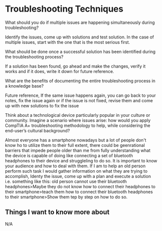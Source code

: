 # Troubleshooting Techniques

What should you do if multiple issues are happening simultaneously during troubleshooting?

Identify the issues, come up with solutions and test solution. In the case of multiple issues, start with the one that is the most serious first.

What should be done once a successful solution has been identified during the troubleshooting process?

If a solution has been found, go ahead and make the changes, verify it works and if it does, write it down for future reference.

What are the benefits of documenting the entire troubleshooting process in a knowledge base?

Future reference, If the same issue happens again, you can go back to your notes, fix the issue again or if the issue is not fixed, revise them and come up with new solutions to fix the issue

Think about a technological device particularly popular in your culture or community. Imagine a scenario where issues arise: how would you apply CompTIA A+ troubleshooting methodology to help, while considering the end-user’s cultural background?

Almost everyone has a smartphone nowadays but a lot of people don't know ho to utilize them to their full extent, there could be geenrational barriers that impede people older than me from fully understanding what the device is capable of doing like connecting a set of bluetooth headphones to their device and struggleling to do so. It is important to know your audience and how to deal with them. If I am to help an old person perform such task I would gather information on what they are trying to accomplish, Identy the issue, come up with a plan and execute a solution i.e. something like this: old person cannot use their bluetooth headphones>Maybe they do not know how to connect their headphones to their smartphone>teach them how to connect their bluetooth headphones to their smartphone>Show them tep by step on how to do so.

## Things I want to know more about

N/A